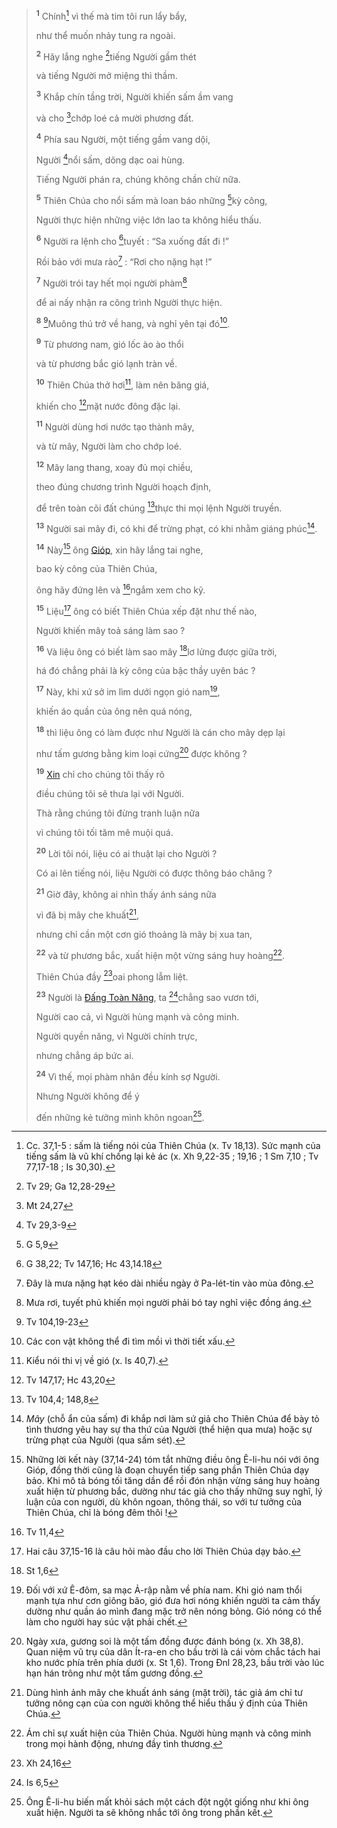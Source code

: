 > <sup><b>1</b></sup> Chính[^1-312157f3-eee8-45d9-a100-36c8d835de5b] vì thế mà tim tôi run lẩy bẩy,
>
> như thể muốn nhảy tung ra ngoài.
>
> <sup><b>2</b></sup> Hãy lắng nghe [^1@-312157f3-eee8-45d9-a100-36c8d835de5b]tiếng Người gầm thét
>
> và tiếng Người mở miệng thì thầm.
>
> <sup><b>3</b></sup> Khắp chín tầng trời, Người khiến sấm ầm vang
>
> và cho [^2@-312157f3-eee8-45d9-a100-36c8d835de5b]chớp loé cả mười phương đất.
>
> <sup><b>4</b></sup> Phía sau Người, một tiếng gầm vang dội,
>
> Người [^3@-312157f3-eee8-45d9-a100-36c8d835de5b]nổi sấm, dõng dạc oai hùng.
>
> Tiếng Người phán ra, chúng không chần chừ nữa.
>
> <sup><b>5</b></sup> Thiên Chúa cho nổi sấm mà loan báo những [^4@-312157f3-eee8-45d9-a100-36c8d835de5b]kỳ công,
>
> Người thực hiện những việc lớn lao ta không hiểu thấu.
>
> <sup><b>6</b></sup> Người ra lệnh cho [^5@-312157f3-eee8-45d9-a100-36c8d835de5b]tuyết : “Sa xuống đất đi !”
>
> Rồi bảo với mưa rào[^2-312157f3-eee8-45d9-a100-36c8d835de5b] : “Rơi cho nặng hạt !”
>
> <sup><b>7</b></sup> Người trói tay hết mọi người phàm[^3-312157f3-eee8-45d9-a100-36c8d835de5b]
>
> để ai nấy nhận ra công trình Người thực hiện.
>
> <sup><b>8</b></sup> [^6@-312157f3-eee8-45d9-a100-36c8d835de5b]Muông thú trở về hang, và nghỉ yên tại đó[^4-312157f3-eee8-45d9-a100-36c8d835de5b].
>
> <sup><b>9</b></sup> Từ phương nam, gió lốc ào ào thổi
>
> và từ phương bắc gió lạnh tràn về.
>
> <sup><b>10</b></sup> Thiên Chúa thở hơi[^5-312157f3-eee8-45d9-a100-36c8d835de5b], làm nên băng giá,
>
> khiến cho [^7@-312157f3-eee8-45d9-a100-36c8d835de5b]mặt nước đông đặc lại.
>
> <sup><b>11</b></sup> Người dùng hơi nước tạo thành mây,
>
> và từ mây, Người làm cho chớp loé.
>
> <sup><b>12</b></sup> Mây lang thang, xoay đủ mọi chiều,
>
> theo đúng chương trình Người hoạch định,
>
> để trên toàn cõi đất chúng [^8@-312157f3-eee8-45d9-a100-36c8d835de5b]thực thi mọi lệnh Người truyền.
>
> <sup><b>13</b></sup> Người sai mây đi, có khi để trừng phạt, có khi nhằm giáng phúc[^6-312157f3-eee8-45d9-a100-36c8d835de5b].
>
> <sup><b>14</b></sup> Này[^7-312157f3-eee8-45d9-a100-36c8d835de5b] ông [Gióp](), xin hãy lắng tai nghe,
>
> bao kỳ công của Thiên Chúa,
>
> ông hãy đứng lên và [^9@-312157f3-eee8-45d9-a100-36c8d835de5b]ngắm xem cho kỹ.
>
> <sup><b>15</b></sup> Liệu[^8-312157f3-eee8-45d9-a100-36c8d835de5b] ông có biết Thiên Chúa xếp đặt như thế nào,
>
> Người khiến mây toả sáng làm sao ?
>
> <sup><b>16</b></sup> Và liệu ông có biết làm sao mây [^10@-312157f3-eee8-45d9-a100-36c8d835de5b]lơ lửng được giữa trời,
>
> há đó chẳng phải là kỳ công của bậc thầy uyên bác ?
>
> <sup><b>17</b></sup> Này, khi xứ sở im lìm dưới ngọn gió nam[^9-312157f3-eee8-45d9-a100-36c8d835de5b],
>
> khiến áo quần của ông nên quá nóng,
>
> <sup><b>18</b></sup> thì liệu ông có làm được như Người là cán cho mây dẹp lại
>
> như tấm gương bằng kim loại cứng[^10-312157f3-eee8-45d9-a100-36c8d835de5b] được không ?
>
> <sup><b>19</b></sup> [Xin]() chỉ cho chúng tôi thấy rõ
>
> điều chúng tôi sẽ thưa lại với Người.
>
> Thà rằng chúng tôi đừng tranh luận nữa
>
> vì chúng tôi tối tăm mê muội quá.
>
> <sup><b>20</b></sup> Lời tôi nói, liệu có ai thuật lại cho Người ?
>
> Có ai lên tiếng nói, liệu Người có được thông báo chăng ?
>
> <sup><b>21</b></sup> Giờ đây, không ai nhìn thấy ánh sáng nữa
>
> vì đã bị mây che khuất[^11-312157f3-eee8-45d9-a100-36c8d835de5b],
>
> nhưng chỉ cần một cơn gió thoảng là mây bị xua tan,
>
> <sup><b>22</b></sup> và từ phương bắc, xuất hiện một vừng sáng huy hoàng[^12-312157f3-eee8-45d9-a100-36c8d835de5b].
>
> Thiên Chúa đầy [^11@-312157f3-eee8-45d9-a100-36c8d835de5b]oai phong lẫm liệt.
>
> <sup><b>23</b></sup> Người là [Đấng Toàn Năng](), ta [^12@-312157f3-eee8-45d9-a100-36c8d835de5b]chẳng sao vươn tới,
>
> Người cao cả, vì Người hùng mạnh và công minh.
>
> Người quyền năng, vì Người chính trực,
>
> nhưng chẳng áp bức ai.
>
> <sup><b>24</b></sup> Vì thế, mọi phàm nhân đều kính sợ Người.
>
> Nhưng Người không để ý
>
> đến những kẻ tưởng mình khôn ngoan[^13-312157f3-eee8-45d9-a100-36c8d835de5b].

[^1-312157f3-eee8-45d9-a100-36c8d835de5b]: Cc. 37,1-5 : sấm là tiếng nói của Thiên Chúa (x. Tv 18,13). Sức mạnh của tiếng sấm là vũ khí chống lại kẻ ác (x. Xh 9,22-35 ; 19,16 ; 1 Sm 7,10 ; Tv 77,17-18 ; Is 30,30).

[^2-312157f3-eee8-45d9-a100-36c8d835de5b]: Đây là mưa nặng hạt kéo dài nhiều ngày ở Pa-lét-tin vào mùa đông.

[^3-312157f3-eee8-45d9-a100-36c8d835de5b]: Mưa rơi, tuyết phủ khiến mọi người phải bó tay nghỉ việc đồng áng.

[^4-312157f3-eee8-45d9-a100-36c8d835de5b]: Các con vật không thể đi tìm mồi vì thời tiết xấu.

[^5-312157f3-eee8-45d9-a100-36c8d835de5b]: Kiểu nói thi vị về gió (x. Is 40,7).

[^6-312157f3-eee8-45d9-a100-36c8d835de5b]: _Mây_ (chỗ ẩn của sấm) đi khắp nơi làm sứ giả cho Thiên Chúa để bày tỏ tình thương yêu hay sự tha thứ của Người (thể hiện qua mưa) hoặc sự trừng phạt của Người (qua sấm sét).

[^7-312157f3-eee8-45d9-a100-36c8d835de5b]: Những lời kết này (37,14-24) tóm tắt những điều ông Ê-li-hu nói với ông Gióp, đồng thời cũng là đoạn chuyển tiếp sang phần Thiên Chúa dạy bảo. Khi mô tả bóng tối tăng dần để rồi đón nhận vừng sáng huy hoàng xuất hiện từ phương bắc, dường như tác giả cho thấy những suy nghĩ, lý luận của con người, dù khôn ngoan, thông thái, so với tư tưởng của Thiên Chúa, chỉ là bóng đêm thôi !

[^8-312157f3-eee8-45d9-a100-36c8d835de5b]: Hai câu 37,15-16 là câu hỏi mào đầu cho lời Thiên Chúa dạy bảo.

[^9-312157f3-eee8-45d9-a100-36c8d835de5b]: Đối với xứ Ê-đôm, sa mạc Ả-rập nằm về phía nam. Khi gió nam thổi mạnh tựa như cơn giông bão, gió đưa hơi nóng khiến người ta cảm thấy dường như quần áo mình đang mặc trở nên nóng bỏng. Gió nóng có thể làm cho người hay súc vật phải chết.

[^10-312157f3-eee8-45d9-a100-36c8d835de5b]: Ngày xưa, gương soi là một tấm đồng được đánh bóng (x. Xh 38,8). Quan niệm vũ trụ của dân Ít-ra-en cho bầu trời là cái vòm chắc tách hai kho nước phía trên phía dưới (x. St 1,6). Trong Đnl 28,23, bầu trời vào lúc hạn hán trông như một tấm gương đồng.

[^11-312157f3-eee8-45d9-a100-36c8d835de5b]: Dùng hình ảnh mây che khuất ánh sáng (mặt trời), tác giả ám chỉ tư tưởng nông cạn của con người không thể hiểu thấu ý định của Thiên Chúa.

[^12-312157f3-eee8-45d9-a100-36c8d835de5b]: Ám chỉ sự xuất hiện của Thiên Chúa. Người hùng mạnh và công minh trong mọi hành động, nhưng đầy tình thương.

[^13-312157f3-eee8-45d9-a100-36c8d835de5b]: Ông Ê-li-hu biến mất khỏi sách một cách đột ngột giống như khi ông xuất hiện. Người ta sẽ không nhắc tới ông trong phần kết.

[^1@-312157f3-eee8-45d9-a100-36c8d835de5b]: Tv 29; Ga 12,28-29

[^2@-312157f3-eee8-45d9-a100-36c8d835de5b]: Mt 24,27

[^3@-312157f3-eee8-45d9-a100-36c8d835de5b]: Tv 29,3-9

[^4@-312157f3-eee8-45d9-a100-36c8d835de5b]: G 5,9

[^5@-312157f3-eee8-45d9-a100-36c8d835de5b]: G 38,22; Tv 147,16; Hc 43,14.18

[^6@-312157f3-eee8-45d9-a100-36c8d835de5b]: Tv 104,19-23

[^7@-312157f3-eee8-45d9-a100-36c8d835de5b]: Tv 147,17; Hc 43,20

[^8@-312157f3-eee8-45d9-a100-36c8d835de5b]: Tv 104,4; 148,8

[^9@-312157f3-eee8-45d9-a100-36c8d835de5b]: Tv 11,4

[^10@-312157f3-eee8-45d9-a100-36c8d835de5b]: St 1,6

[^11@-312157f3-eee8-45d9-a100-36c8d835de5b]: Xh 24,16

[^12@-312157f3-eee8-45d9-a100-36c8d835de5b]: Is 6,5
